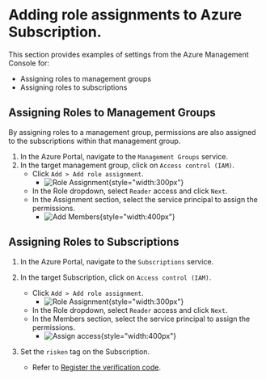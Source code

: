 # Adding role assignments to Azure Subscription.

This section provides examples of settings from the Azure Management Console for:

- Assigning roles to management groups
- Assigning roles to subscriptions

## Assigning Roles to Management Groups

By assigning roles to a management group, permissions are also assigned to the subscriptions within that management group.

1. In the Azure Portal, navigate to the `Management Groups` service.
2. In the target management group, click on `Access control (IAM)`.
    - Click `Add > Add role assignment`.
        - ![Role Assignment](/img/azure/management_group_role_en.png){style="width:300px"}
    - In the Role dropdown, select `Reader` access and click `Next`.
    - In the Assignment section, select the service principal to assign the permissions.
        - ![Add Members](/img/azure/role_allocation.png){style="width:400px"}

## Assigning Roles to Subscriptions

1. In the Azure Portal, navigate to the `Subscriptions` service.
2. In the target Subscription, click on `Access control (IAM)`.
    - Click `Add > Add role assignment`.
        - ![Role Assignment](/img/azure/subscription_role_en.png){style="width:300px"}
    - In the Role dropdown, select `Reader` access and click `Next`.
    - In the Members section, select the service principal to assign the permissions.
        - ![Assign access](/img/azure/role_allocation_en.png){style="width:400px"}

3. Set the `risken` tag on the Subscription.
    - Refer to [Register the verification code](/en/azure/overview_subscription/#1).